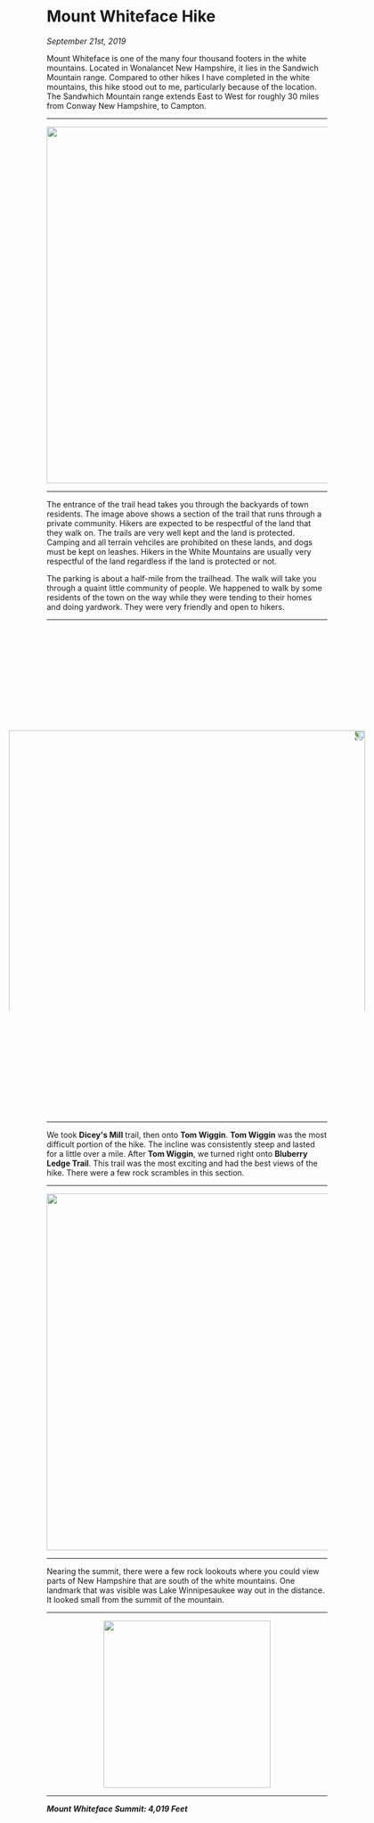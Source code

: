 # Mount Whiteface Hike

*September 21st, 2019*

Mount Whiteface is one of the many four thousand footers in the white mountains.  Located in Wonalancet New Hampshire, it lies in the Sandwich Mountain range.  Compared to other hikes I have completed in the white mountains, this hike stood out to me, particularly because of the location.  The Sandwhich Mountain range extends East to West for roughly 30 miles from Conway New Hampshire, to Campton.

---
<div style="text-align:center"><img class="img-fluid" src="https://firebasestorage.googleapis.com/v0/b/jake-maguy.appspot.com/o/pictures%2F20190921_101055.jpg_optimized.jpg?alt=media&token=5e406f57-46c5-4680-9bb4-ea9102133af2" width="640"></div>

---
The entrance of the trail head takes you through the backyards of town residents. The image above shows a section of the trail that runs through a private community.  Hikers are expected to be respectful of the land that they walk on.  The trails are very well kept and the land is protected.  Camping and all terrain vehciles are prohibited on these lands, and dogs must be kept on leashes.  Hikers in the White Mountains are usually very respectful of the land regardless if the land is protected or not.

The parking is about a half-mile from the trailhead.  The walk will take you through a quaint little community of people.  We happened to walk by some residents of the town on the way while they were tending to their homes and doing yardwork.  They were very friendly and open to hikers.

---
<div style="text-align:center; transform: rotate(90deg); margin-top: 130px; margin-bottom: 130px;"><img class="img-fluid" src="https://firebasestorage.googleapis.com/v0/b/jake-maguy.appspot.com/o/pictures%2F20190921_100220.jpg_optimized.jpg?alt=media&token=2fb50922-bb30-41c6-ac3f-8b6b052d9c1e" width="640"></div>

---
We took **Dicey's Mill** trail, then onto **Tom Wiggin**.  **Tom Wiggin** was the most difficult portion of the hike.  The incline was consistently steep and lasted for a little over a mile.  After **Tom Wiggin**, we turned right onto **Bluberry Ledge Trail**.  This trail was the most exciting and had the best views of the hike.  There were a few rock scrambles in this section.  

---
<div style="text-align:center"><img class="img-fluid" src="https://firebasestorage.googleapis.com/v0/b/jake-maguy.appspot.com/o/pictures%2F20190921_123048.jpg_optimized.jpg?alt=media&token=2d8fe57a-2aa0-42b1-bd7e-b7b0b4f3083a" width="640"></div>

---
Nearing the summit, there were a few rock lookouts where you could view parts of New Hampshire that are south of the white mountains.  One landmark that was visible was Lake Winnipesaukee way out in the distance.  It looked small from the summit of the mountain.

---
<div style="text-align:center"><img class="img-fluid" src="https://firebasestorage.googleapis.com/v0/b/jake-maguy.appspot.com/o/pictures%2F71116199_881623402234336_6462135762665078784_n_optimized.jpg?alt=media&token=bcb65540-75bf-4bc9-ba61-6df197140f36" width="300"></div>

---
***Mount Whiteface Summit:  4,019 Feet***